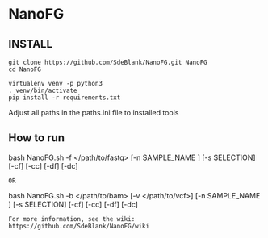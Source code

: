 # NanoFG

## INSTALL
```
git clone https://github.com/SdeBlank/NanoFG.git NanoFG
cd NanoFG

virtualenv venv -p python3
. venv/bin/activate
pip install -r requirements.txt
```
Adjust all paths in the paths.ini file to installed tools

## How to run

bash NanoFG.sh -f </path/to/fastq>  [-n SAMPLE_NAME ] [-s SELECTION] [-cf] [-cc] [-df] [-dc]
```
OR
```
bash NanoFG.sh -b </path/to/bam> [-v </path/to/vcf>] [-n SAMPLE_NAME ] [-s SELECTION] [-cf] [-cc] [-df] [-dc]

```
For more information, see the wiki:
https://github.com/SdeBlank/NanoFG/wiki
